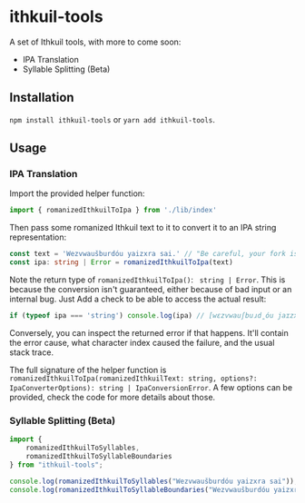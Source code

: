 # ithkuil-tools

A set of Ithkuil tools, with more to come soon:

* IPA Translation
* Syllable Splitting (Beta)

## Installation

`npm install ithkuil-tools` or `yarn add ithkuil-tools`.

## Usage

### IPA Translation

Import the provided helper function:

```typescript
import { romanizedIthkuilToIpa } from './lib/index'
```

Then pass some romanized Ithkuil text to it to convert it to an IPA string representation:

```typescript
const text = 'Wezvwaušburdóu yaizxra sai.' // "Be careful, your fork is actually a fennec."
const ipa: string | Error = romanizedIthkuilToIpa(text)
```

Note the return type of `romanizedIthkuilToIpa()`: ` string | Error`. This is because the conversion isn't guaranteed, either because of bad input or an internal bug. Just Add a check to be able to access the actual result:

```typescript
if (typeof ipa === 'string') console.log(ipa) // [wɛzvwauʃbuɹd̪óu jaɪzxɾa sai]
```

Conversely, you can inspect the returned error if that happens. It'll contain the error cause, what character index caused the failure, and the usual stack trace.

The full signature of the helper function is `romanizedIthkuilToIpa(romanizedIthkuilText: string, options?: IpaConverterOptions): string | IpaConversionError`. A few options can be provided, check the code for more details about those.

### Syllable Splitting (Beta)

```typescript
import {
    romanizedIthkuilToSyllables,
    romanizedIthkuilToSyllableBoundaries
} from "ithkuil-tools";

console.log(romanizedIthkuilToSyllables("Wezvwaušburdóu yaizxra sai")); // [ [ 'we', 'zvwauš', 'bur', 'dóu' ], [ 'yai', 'zxra' ], [ 'sai' ] ]
console.log(romanizedIthkuilToSyllableBoundaries("Wezvwaušburdóu yaizxra sai")) // [ [ 0, 2, 8, 11, 14 ], [ 0, 3, 7 ], [ 0, 3 ] ]
```
